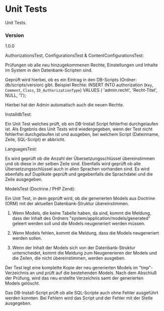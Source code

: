 # Unit Tests

Unit Tests.

### Version
1.0.0


AuthorizationsTest, ConfigurationsTest & ContentConfigurationsTest:

Prüfungen ob alle neu hinzugekommenen Rechte, Einstellungen und Inhalte im System in den Datenbank-Scripten sind.

Geprüft wird hierbei, ob es ein Eintrag in den DB-Scripts (Ordner: db/scripts/version) gibt.
Beispiel Rechte: INSERT INTO authorization (`Key`, `Comment`, `Class`, `ID_AuthorizationType`) 
VALUES ( 'admin.recht', 'Recht-Titel', NULL, '1');

Hierbei hat der Admin automatisch auch die neuen Rechte.


InstalldbTest:

Ein Unit Test welches prüft, ob ein DB-Install Script fehlerfrei durchgelaufen ist.
Als Ergebnis des Unit Tests wird wiedergegeben, wenn der Test nicht fehlerfrei durchgelaufen ist und ausgeben, 
bei welchem Script (Dateinname, Zeile, SQL-Script) er abbricht.


LanguagesTest:

Es wird geprüft ob die Anzahl der Übersetzungsschlüssel übereinstimmen und ob diese in der selben Zeile sind.
Ebenfalls wird geprüft ob alle Übersetzungsschlüssel auch in allen Sprachen vorhanden sind.
Es wird ebenfalls auf Duplikate geprüft und gegebenfalls die Sprachdatei und die Zeile ausgegeben.


ModelsTest (Doctrine / PHP Zend):

Ein Unit Test, in dem geprüft wird, ob die generierten Models aus Doctrine (ORM) mit 
der aktuellen Datenbank-Struktur übereinstimmen.

1. Wenn Models, die keine Tabelle haben, da sind, kommt die Meldung, dass der Inhalt des Ordners 
"system/application/models/generated" geleert werden soll und die Models neugeneriert werden müssen.

2. Wenn Models fehlen, kommt die Meldung, dass die Models neugeneriert werden sollen.

3. Wenn der Inhalt der Models sich von der Datenbank-Struktur unterscheidet, kommt die 
Meldung zum Neugenerieren der Models und die Zeilen, die nicht übereinstimmen, werden ausgeben.

Der Test legt eine komplette Kopie der neu generierten Models im "tmp"-Verzeichnis an 
und prüft auf die bestehenden Models. Nach dem Abschluß der Prüfung, wird das neu erstellte 
Verzeichnis samt der generierten Models gelöscht.












Das DB-Install-Script prüft ob alle SQL-Scripte auch ohne Fehler ausgeführt werden konnten.
Bei Fehlern wird das Script und der Fehler mit der Stelle ausgegeben.







